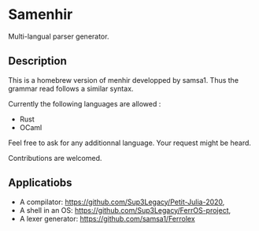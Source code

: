# Samenhir
Multi-langual parser generator.

## Description

This is a homebrew version of menhir developped by samsa1.
Thus the grammar read follows a similar syntax.


Currently the following languages are allowed : 
  * Rust
  * OCaml

Feel free to ask for any additionnal language. Your request might be heard.

Contributions are welcomed.

## Applicatiobs

* A compilator: https://github.com/Sup3Legacy/Petit-Julia-2020,
* A shell in an OS: https://github.com/Sup3Legacy/FerrOS-project,
* A lexer generator: https://github.com/samsa1/Ferrolex
